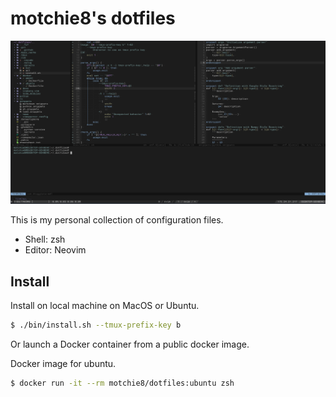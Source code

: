 # motchie8's dotfiles

![Screenshot Image](docs/screenshot.png)

This is my personal collection of configuration files.

* Shell: zsh
* Editor: Neovim

## Install

Install on local machine on MacOS or Ubuntu.

```sh
$ ./bin/install.sh --tmux-prefix-key b
```

Or launch a Docker container from a public docker image.

Docker image for ubuntu.

```sh
$ docker run -it --rm motchie8/dotfiles:ubuntu zsh
```

